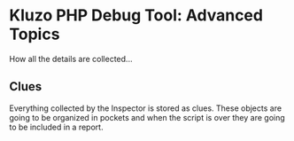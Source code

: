 # Kluzo PHP Debug Tool: Advanced Topics

How all the details are collected...

## Clues

Everything collected by the Inspector is stored as clues. These objects are
going to be organized in pockets and when the script is over they are going
to be included in a report.
